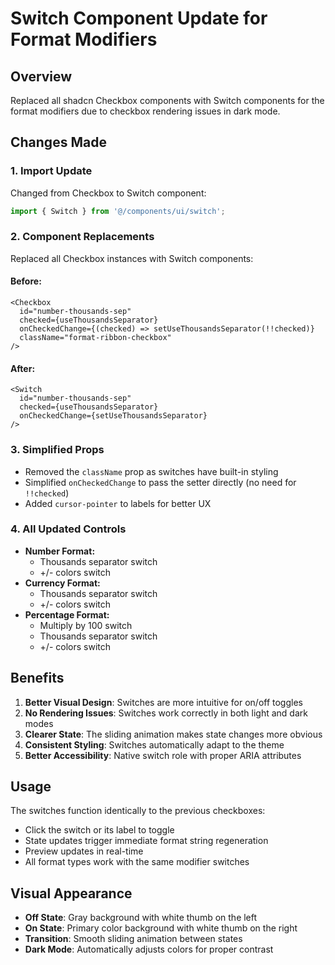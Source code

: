 # Switch Component Update for Format Modifiers

## Overview
Replaced all shadcn Checkbox components with Switch components for the format modifiers due to checkbox rendering issues in dark mode.

## Changes Made

### 1. Import Update
Changed from Checkbox to Switch component:
```typescript
import { Switch } from '@/components/ui/switch';
```

### 2. Component Replacements
Replaced all Checkbox instances with Switch components:

#### Before:
```tsx
<Checkbox
  id="number-thousands-sep"
  checked={useThousandsSeparator}
  onCheckedChange={(checked) => setUseThousandsSeparator(!!checked)}
  className="format-ribbon-checkbox"
/>
```

#### After:
```tsx
<Switch
  id="number-thousands-sep"
  checked={useThousandsSeparator}
  onCheckedChange={setUseThousandsSeparator}
/>
```

### 3. Simplified Props
- Removed the `className` prop as switches have built-in styling
- Simplified `onCheckedChange` to pass the setter directly (no need for `!!checked`)
- Added `cursor-pointer` to labels for better UX

### 4. All Updated Controls
- **Number Format:**
  - Thousands separator switch
  - +/- colors switch
- **Currency Format:**
  - Thousands separator switch
  - +/- colors switch
- **Percentage Format:**
  - Multiply by 100 switch
  - Thousands separator switch
  - +/- colors switch

## Benefits
1. **Better Visual Design**: Switches are more intuitive for on/off toggles
2. **No Rendering Issues**: Switches work correctly in both light and dark modes
3. **Clearer State**: The sliding animation makes state changes more obvious
4. **Consistent Styling**: Switches automatically adapt to the theme
5. **Better Accessibility**: Native switch role with proper ARIA attributes

## Usage
The switches function identically to the previous checkboxes:
- Click the switch or its label to toggle
- State updates trigger immediate format string regeneration
- Preview updates in real-time
- All format types work with the same modifier switches

## Visual Appearance
- **Off State**: Gray background with white thumb on the left
- **On State**: Primary color background with white thumb on the right
- **Transition**: Smooth sliding animation between states
- **Dark Mode**: Automatically adjusts colors for proper contrast